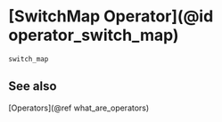 # [SwitchMap Operator](@id operator_switch_map)

```@docs
switch_map
```

## See also

[Operators](@ref what_are_operators)
